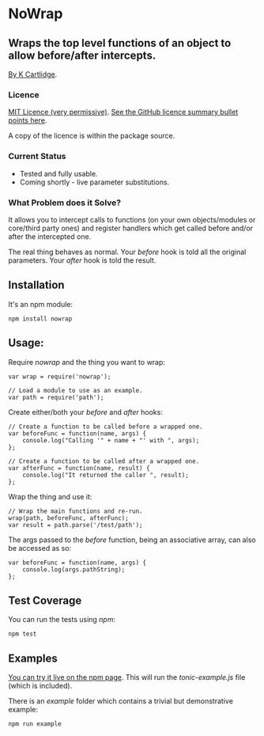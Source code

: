 # NoWrap
## Wraps the top level functions of an object to allow before/after intercepts.

[By K Cartlidge](http://www.kcartlidge.com).

### Licence

[MIT Licence (very permissive)](http://opensource.org/licenses/MIT).
[See the GitHub licence summary bullet points here](http://choosealicense.com/licenses/mit/).

A copy of the licence is within the package source.

### Current Status

* Tested and fully usable.
* Coming shortly - live parameter substitutions.

### What Problem does it Solve?

It allows you to intercept calls to functions (on your own objects/modules
or core/third party ones) and register handlers which get called before
and/or after the intercepted one.

The real thing behaves as normal. Your *before* hook is told all the original
parameters. Your *after* hook is told the result.

## Installation

It's an npm module:

	npm install nowrap

## Usage:

Require *nowrap* and the thing you want to wrap:

	var wrap = require('nowrap');
	
	// Load a module to use as an example.
	var path = require('path');

Create either/both your *before* and *after* hooks:

	// Create a function to be called before a wrapped one.
	var beforeFunc = function(name, args) {
		console.log("Calling '" + name + "' with ", args);
	};
	
	// Create a function to be called after a wrapped one.
	var afterFunc = function(name, result) {
		console.log("It returned the caller ", result);
	};

Wrap the thing and use it:

	// Wrap the main functions and re-run.
	wrap(path, beforeFunc, afterFunc);
	var result = path.parse('/test/path');

The args passed to the *before* function, being an associative
array, can also be accessed as so:

	var beforeFunc = function(name, args) {
		console.log(args.pathString);
	};

## Test Coverage

You can run the tests using *npm*:

	npm test

## Examples

[You can try it live on the npm page](https://www.npmjs.com/package/nowrap).
This will run the *tonic-example.js* file (which is included).

There is an *example* folder which contains a trivial but
demonstrative example:

	npm run example
